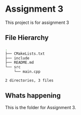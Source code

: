 # Assignment 3

This project is for assignment 3 
## File Hierarchy

```bash
.
├── CMakeLists.txt
├── include
├── README.md
└── src
    └── main.cpp

2 directories, 3 files
```
## Whats happening
This is the folder for Assignment 3.
